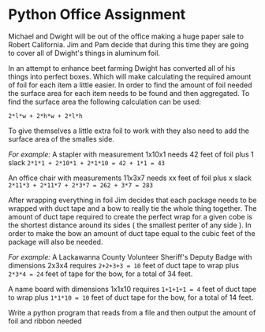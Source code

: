 # Python Office Assignment
Michael and Dwight will be out of the office making a huge paper sale to Robert California. Jim and Pam decide that during this time they are going to cover all of Dwight's things in aluminum foil.

In an attempt to enhance beet farming Dwight has converted all of his things into perfect boxes. Which will make calculating the required amount of foil for each item a little easier. In order to find the amount of foil needed the surface area for each item needs to be found and then aggregated. To find the surface area the following calculation can be used:

`2*l*w + 2*h*w + 2*l*h`

To give themselves a little extra foil to work with they also need to add the surface area of the smalles side.

*For example:*
A stapler with measurement 1x10x1 needs 42 feet of foil plus 1 slack
  `2*1*1 + 2*10*1 + 2*1*10 = 42 + 1*1 = 43`
  
An office chair with measurements 11x3x7 needs xx feet of foil plus x slack
  `2*11*3 + 2*11*7 + 2*3*7 = 262 + 3*7 = 283`

After wrapping everything in foil Jim decides that each package needs to be wrapped with duct tape and a bow to really tie the whole thing together. The amount of duct tape required to create the perfect wrap for a given cobe is the shortest distance around its sides ( the smallest periter of any side ). In order to make the bow an amount of duct tape equal to the cubic feet of the package will also be needed.

*For example:*
A Lackawanna County Volunteer Sheriff's Deputy Badge with dimensions 2x3x4 requires `2+2+3+3 = 10` feet of duct tape to wrap  plus `2*3*4 = 24` feet of tape for the bow, for a total of 34 feet.

A name board with dimensions 1x1x10 requires `1+1+1+1 = 4` feet of duct tape to wrap plus `1*1*10 = 10` feet of duct tape  for the bow, for a total of 14 feet.

Write a python program that reads from a file and then output the amount of foil and ribbon needed



